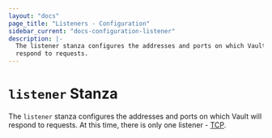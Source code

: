 ```yaml
---
layout: "docs"
page_title: "Listeners - Configuration"
sidebar_current: "docs-configuration-listener"
description: |-
  The listener stanza configures the addresses and ports on which Vault will
  respond to requests.
---
```


# `listener` Stanza

The `listener` stanza configures the addresses and ports on which Vault will
respond to requests. At this time, there is only one listener - [TCP][tcp].

[tcp]: /docs/configuration/listenger/tcp.html
